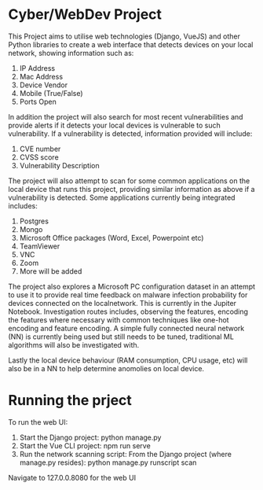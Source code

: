 # Cyber/WebDev Project
This Project aims to utilise web technologies (Django, VueJS) and other Python libraries to create a web interface that detects 
devices on your local network, showing information such as:

1. IP Address
2. Mac Address
3. Device Vendor
4. Mobile (True/False)
5. Ports Open

In addition the project will also search for most recent vulnerabilities and provide alerts if it detects your local devices is 
vulnerable to such vulnerability. If a vulnerability is detected, information provided will include:

1. CVE number
2. CVSS score
3. Vulnerability Description

The project will also attempt to scan for some common applications on the local device that runs this project, providing similar 
information as above if a vulnerability is detected. Some applications currently being integrated includes:

1. Postgres
2. Mongo
3. Microsoft Office packages (Word, Excel, Powerpoint etc)
4. TeamViewer
5. VNC
6. Zoom
7. More will be added

The project also explores a Microsoft PC configuration dataset in an attempt to use it to provide real time feedback on malware 
infection probability for devices connected on the localnetwork. This is currently in the Jupiter Notebook. Investigation routes 
includes, observing the features, encoding the features where necessary with common techniques like one-hot encoding and feature encoding.
A simple fully connected neural network (NN) is currently being used but still needs to be tuned, traditional ML algorithms will also be 
investigated with.

Lastly the local device behaviour (RAM consumption, CPU usage, etc) will also be in a NN to help determine anomolies on local device.

# Running the prject

To run the web UI:

1. Start the Django project:
   python manage.py 
2. Start the Vue CLI project:
   npm run serve
3. Run the network scanning script:
   From the Django project (where manage.py resides): python manage.py runscript scan
   
Navigate to 127.0.0.8080 for the web UI
